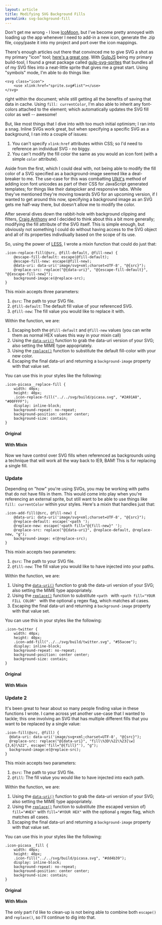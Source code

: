 ```yaml
---
layout: article
title: Modifying SVG Background Fills
permalink: svg-background-fill
---
```


Don't get me wrong - I love [IcoMoon](http://icomoon.io), but I've become pretty annoyed with loading up the app whenever I need to add-in a new icon, generate the .zip file, copy/paste it into my project and port over the icon mappings.

There's enough articles out there that convinced me to give SVG a shot as my primary "icon" tool; [here's a great one](http://css-tricks.com/svg-sprites-use-better-icon-fonts/). With [GulpJS](http://gulpjs.com) being my primary build-tool, I found a great package called [gulp-svg-sprites](https://www.npmjs.org/package/gulp-svg-sprites) that bundles all of my SVG files into a neat-little sprite that gives me a great start. Using "symbols" mode, I'm able to do things like:

    <svg class="icon">
        <use xlink:href="sprite.svg#list"></use>
    </svg>

right within the document; while still getting all the benefits of saving that data in cache. Using `fill: currentColor`, I'm also able to inherit any font-colors attached to the element; which automatically updates the SVG fill color as well -- awesome!

But, like most things that I dive into with too much initial optimism; I ran into a snag. Inline SVGs work great, but when specifying a specific SVG as a background, I ran into a couple of issues:

1. You can't specify `xlink:href` attributes within CSS; so I'd need to reference an individual SVG - no biggy.
1. You can't modify the fill color the same as you would an icon font (with a simple `color` attribute).

Aside from the first, which I could deal with, not being able to modify the fill color of a SVG specified as a background-image seemed like a deal-breaker to me. The use-case for this was combatting [UIkit's](http://getuikit.com) method of adding icon font unicodes as part of their CSS for JavaScript generated templates; for things like their datepicker and responsive tabs. While they've mentioned they're moving towards SVG for an upcoming version, if I wanted to get around this now, specifying a background image as an SVG gets me half-way there, but doesn't allow me to modify the color.

After several dives down the rabbit-hole with background clipping and filters, [Craig Anthony](https://twitter.com/Craig_Anthony) and I decided to think about this a bit more generally; modifying the fill attribute of the SVG itself. This is simple enough, but obviously not something I could do without having access to the SVG object and all of its properties indivdiually based on the scope of its use.

So, using the power of [LESS](http://lesscss.org), I wrote a mixin function that could do just that:

    .icon-replace-fill(@src, @fill-default, @fill-new) {
        @escape-fill-default: escape(@fill-default);
        @escape-fill-new: escape(@fill-new);
        @data-uri: data-uri('image/svg+xml;charset=UTF-8', "@{src}");
        @replace-src: replace("@{data-uri}", "@{escape-fill-default}", "@{escape-fill-new}");
        background-image:e(@replace-src);
    }

This mixin accepts three parameters:

1. `@src`: The path to your SVG file.
1. `@fill-default`: The default fill value of your referenced SVG.
1. `@fill-new`: The fill value you would like to replace it with.

Within the function, we are:

1. Escaping both the `@fill-default` and `@fill-new` values (you can write them as normal HEX values this way in your mixin call)
1. Using the [`data-uri()`](http://lesscss.org/functions/#misc-functions-data-uri) function to grab the data-uri version of your SVG; also setting the MIME type appopriately.
1. Using the [`replace()`](http://lesscss.org/functions/#string-functions-replace) function to substitute the default fill-color with your new color.
1. Escaping the final data-uri and returning a `background-image` property with that value set.

You can use this in your styles like the following:

    .icon-picasa__replace-fill {
        width: 40px;
        height: 40px;
        .icon-replace-fill("../../svg/build/picasa.svg", "#2A91A8", "#00FFFF");
        display: inline-block;
        background-repeat: no-repeat;
        background-position: center center;
        background-size: contain;
    }

<div class="uk-flex uk-flex-center uk-text-center">
  <div class="uk-margin-right">
    <h4>Original</h4>
    <i class="icon-picasa__default"></i>
  </div>
  <div>
    <h4>With Mixin</h4>
    <i class="icon-picasa__replace-fill"></i>
  </div>
</div>

Now we have control over SVG fills when referenced as backgrounds using a technique that will work all the way back to IE9, BAM! This is for replacing a single fill.

### Update

Depending on "how" you're using SVGs, you may be working with paths that do not have fills in them. This would come into play when you're referencing an external sprite, but still want to be able to use things like `fill: currentColor` within your styles. Here's a mixin that handles just that:

    .icon-add-fill(@src, @fill-new) {
        @data-uri: data-uri('image/svg+xml;charset=UTF-8', "@{src}");
        @replace-default: escape('<path ');
        @replace-new: escape('<path fill="@{fill-new}" ');
        @replace-src: replace("@{data-uri}", @replace-default, @replace-new, "g");
        background-image: e(@replace-src);
    }

This mixin accepts two parameters:

1. `@src`: The path to your SVG file.
1. `@fill-new`: The fill value you would like to have injected into your paths.

Within the function, we are:

1. Using the [`data-uri()`](http://lesscss.org/functions/#misc-functions-data-uri) function to grab the data-uri version of your SVG; also setting the MIME type appopriately.
1. Using the [`replace()`](http://lesscss.org/functions/#string-functions-replace) function to substitute `<path ` with `<path fill="YOUR FILL COLOR" ` with the optional `g` regex flag, which matches all cases.
1. Escaping the final data-uri and returning a `background-image` property with that value set.

You can use this in your styles like the following:

    .icon-twitter {
        width: 40px;
        height: 40px;
        .icon-add-fill("../../svg/build/twitter.svg", "#55acee");
        display: inline-block;
        background-repeat: no-repeat;
        background-position: center center;
        background-size: contain;
    }

<div class="uk-flex uk-flex-center uk-text-center">
  <div class="uk-margin-right">
    <h4>Original</h4>
    <i class="icon-twitter__default"></i>
  </div>
  <div>
    <h4>With Mixin</h4>
    <i class="icon-twitter__add-fill"></i>
  </div>
</div>

### Update 2

It's been great to hear about so many people finding value in these functions I wrote. I came across yet another use-case that I wanted to tackle; this one involving an SVG that has multiple different fills that you want to be replaced by a single value:

    .icon-fill(@src, @fill) {
      @data-uri: data-uri('image/svg+xml;charset=UTF-8', "@{src}");
      @replace-src: replace("@{data-uri}", "fill\%3D\%22\%23[\w]{3,6}\%22", escape('fill="@{fill}"'), "g");
      background-image:e(@replace-src);
    }

This mixin accepts two parameters:

1. `@src`: The path to your SVG file.
1. `@fill`: The fill value you would like to have injected into each path.

Within the function, we are:

1. Using the [`data-uri()`](http://lesscss.org/functions/#misc-functions-data-uri) function to grab the data-uri version of your SVG; also setting the MIME type appopriately.
1. Using the [`replace()`](http://lesscss.org/functions/#string-functions-replace) function to substitute (the escaped version of) `fill="#HEX"` with `fill="#YOUR HEX"` with the optional `g` regex flag, which matches all cases.
1. Escaping the final data-uri and returning a `background-image` property with that value set.

You can use this in your styles like the following:

    .icon-picasa__fill {
        width: 40px;
        height: 40px;
        .icon-fill("../../svg/build/picasa.svg", "#dd4b39");
        display: inline-block;
        background-repeat: no-repeat;
        background-position: center center;
        background-size: contain;
    }

<div class="uk-flex uk-flex-center uk-text-center">
  <div class="uk-margin-right">
    <h4>Original</h4>
    <i class="icon-picasa__default"></i>
  </div>
  <div>
    <h4>With Mixin</h4>
    <i class="icon-picasa__fill"></i>
  </div>
</div>

The only part I'd like to clean-up is not being able to combine both `escape()` and `replace()`, so I'll continue to dig into that.
